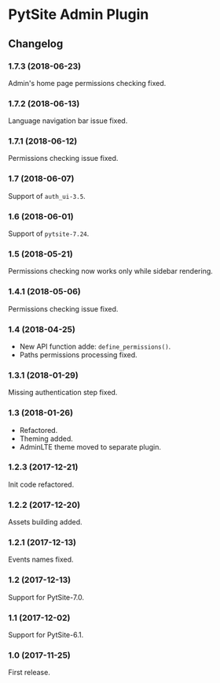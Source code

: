 # PytSite Admin Plugin


## Changelog


### 1.7.3 (2018-06-23)

Admin's home page permissions checking fixed.


### 1.7.2 (2018-06-13)

Language navigation bar issue fixed.


### 1.7.1 (2018-06-12)

Permissions checking issue fixed.


### 1.7 (2018-06-07)

Support of `auth_ui-3.5`.


### 1.6 (2018-06-01)

Support of `pytsite-7.24`.


### 1.5 (2018-05-21)

Permissions checking now works only while sidebar rendering.


### 1.4.1 (2018-05-06)

Permissions checking issue fixed.


### 1.4 (2018-04-25)

- New API function adde: `define_permissions()`.
- Paths permissions processing fixed.


### 1.3.1 (2018-01-29)

Missing authentication step fixed.


### 1.3 (2018-01-26)

- Refactored.
- Theming added.
- AdminLTE theme moved to separate plugin.


### 1.2.3 (2017-12-21)

Init code refactored.


### 1.2.2 (2017-12-20)

Assets building added.


### 1.2.1 (2017-12-13)

Events names fixed.


### 1.2 (2017-12-13)

Support for PytSite-7.0.


### 1.1 (2017-12-02)

Support for PytSite-6.1.


### 1.0 (2017-11-25)

First release.
